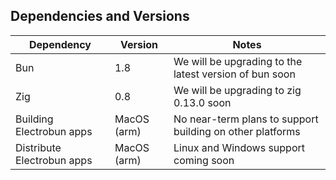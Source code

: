 ## Dependencies and Versions

| Dependency                 | Version     | Notes                                                     |
| -------------------------- | ----------- | --------------------------------------------------------- |
| Bun                        | 1.8         | We will be upgrading to the latest version of bun soon    |
| Zig                        | 0.8         | We will be upgrading to zig 0.13.0 soon                   |
| Building Electrobun apps   | MacOS (arm) | No near-term plans to support building on other platforms |
| Distribute Electrobun apps | MacOS (arm) | Linux and Windows support coming soon                     |
